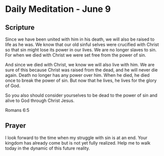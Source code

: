# Daily Meditation - June 9

## Scripture

Since we have been united with him in his death, we will also be raised to life
as he was. We  know that our old sinful selves were crucified with Christ so
that sin  might lose its power in our lives. We are no longer slaves to sin. For
when we died with Christ we were set free from the power of sin. 

And since we died with Christ, we know we will also live with him. We  are sure
of this because Christ was raised from the dead, and he will  never die again.
Death no longer has any power over him. When he died, he died once to break the
power of sin. But now that he lives, he lives for the glory of God. 

So you also should consider yourselves to be dead to the power of sin and alive
to God through Christ Jesus.

Romans 6:5


## Prayer

I look forward to the time when my struggle with sin is at an end. Your kingdom
has already come but is not yet fully realized.  Help me to walk today in the
dynamic of this future reality.

